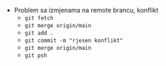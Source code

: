 - Problem sa izmjenama na remote brancu, konflikt
  - `git fetch`
  - `git merge origin/main`
  - `git add .`
  - `git commit -m "rjesen konflikt"`
  - `git merge origin/main`
  - `git psh`
